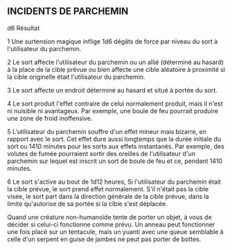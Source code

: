 ## INCIDENTS DE PARCHEMIN

d6 Résultat

1 Une surtension magique inflige 1d6 dégâts de force
par niveau du sort à l'utilisateur du parchemin.

2 Le sort affecte l'utilisateur du parchemin ou un allié
(déterminé au hasard) à la place de la cible prévue
ou bien affecte une cible aléatoire à proximité si la
cible originelle était l'utilisateur du parchemin.

3 Le sort affecte un endroit déterminé au hasard
et situé à portée du sort.

4 Le sort produit l'effet contraire de celui
normalement produit, mais il n'est ni nuisible
ni avantageux. Par exemple, une boule de feu
pourrait produire une zone de froid inoffensive.

5 L'utilisateur du parchemin souffre d'un effet
mineur mais bizarre, en rapport avec le sort. Cet
effet dure aussi longtemps que la durée initiale
du sort ou 1410 minutes pour les sorts aux effets
instantanés. Par exemple, des volutes de fumée
pourraient sortir des oreilles de l'utilisateur d'un
parchemin sur lequel est inscrit un sort de boule
de feu et ce, pendant 1410 minutes.

6 Le sort s'active au bout de 1d12 heures, Si
l'utilisateur du parchemin était la cible prévue, le
sort prend effet normalement. S'il n'était pas la
cible visée, le sort part dans la direction générale
de la cible prévue, dans la limite qu'autorise de
sa portée si la cible s'est déplacée.

Quand une créature non-humanoïde tente de porter un
objet, à vous de décider si celui-ci fonctionne comme prévu. Un
anneau peut fonctionner une fois placé sur un tentacule, mais
un yuanti avec une queue semblable à celle d'un serpent en
guise de jambes ne peut pas porter de bottes.
